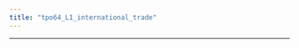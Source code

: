 ```yaml
---
title: "tpo64_L1_international_trade"
---
```


<div class="markmap-container">
<div class="markmap">
<script type="text/template">

# Economics Lecture: International Trade and Comparative Advantage <br> 经济学讲座：国际贸易与比较优势

## Recap: Reasons for International Trade <br> 回顾：国际贸易的原因
- Nations engage in international trade because they either have a surplus or a shortage of resources and goods. They trade to supplement what they cannot produce domestically.<br> 国家进行国际贸易是因为他们要么有资源和商品的过剩，要么有资源和商品的短缺。他们进行贸易是为了补充他们无法在国内生产的商品。

## Absolute Advantage <br> 绝对优势
- Absolute advantage is when a country can produce more of a product using fewer resources.<br> 绝对优势是指一个国家能够用更少的资源生产更多的产品。

### Example: Bananas in the United States <br> 例子：美国的香蕉
- The United States imports bananas from tropical countries that have an absolute advantage in producing them, even though it has the capability to grow bananas domestically.<br> 尽管美国有能力在国内种植香蕉，但美国从热带国家进口香蕉，这些国家在生产香蕉方面有绝对优势。

## Comparative Advantage <br> 比较优势
- Comparative advantage is about relative efficiency in producing different products. A country with a comparative advantage in producing a particular product should specialize in making that product and trade with others.<br> 比较优势是关于生产不同产品的相对效率。在生产某一特定产品上具有比较优势的国家应专门生产那种产品，并与其他国家进行贸易。

### Example: Country X and Country Y <br> 例子：国家X和国家Y
- Country X is more efficient at making TVs, while Country Y is more efficient at making chairs. Both should specialize in producing what they're most efficient at and trade with each other.<br> 国家X在制造电视上更有效率，而国家Y在制造椅子上更有效率。两国都应该专门生产他们最擅长的商品，然后进行交易。

## Opportunity Cost <br> 机会成本
- Opportunity cost is what you lose when you choose to use your time and resources for something else. It's a crucial concept for understanding comparative advantage.<br> 机会成本是你选择将时间和资源用于其他事情时所损失的东西。这是理解比较优势的一个关键概念。

### Example: Going to a Movie <br> 例子：去看电影
- The opportunity cost of going to a movie includes what else you could have spent your money on and what else you could have accomplished during the time you were watching the movie.<br> 去看电影的机会成本包括你本可以用这笔钱做其他什么，以及你在看电影的时候本可以完成的其他事情。


</script>
</div>
</div>

---